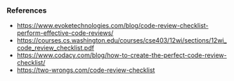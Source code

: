 ### References
- https://www.evoketechnologies.com/blog/code-review-checklist-perform-effective-code-reviews/
- https://courses.cs.washington.edu/courses/cse403/12wi/sections/12wi_code_review_checklist.pdf
- https://www.codacy.com/blog/how-to-create-the-perfect-code-review-checklist/
- https://two-wrongs.com/code-review-checklist
